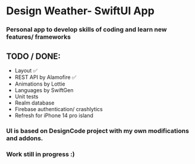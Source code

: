 #  Design Weather- SwiftUI App

### Personal app to develop skills of coding and learn new features/ frameworks


## TODO / DONE:
- Layout ✅
- REST API by Alamofire ✅
- Animations by Lottie
- Languages by SwiftGen
- Unit tests
- Realm database
- Firebase authentication/ crashlytics
- Refresh for iPhone 14 pro island

### UI is based on DesignCode project with my own modifications and addons.

### Work still in progress :)

